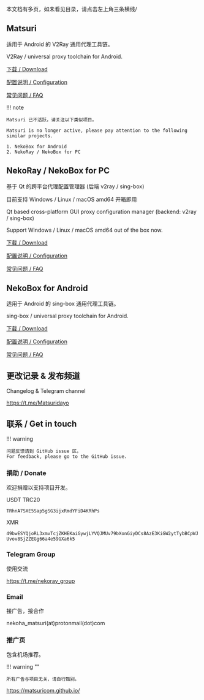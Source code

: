 本文档有多页，如未看见目录，请点击左上角三条横线/

## Matsuri

适用于 Android 的 V2Ray 通用代理工具链。

V2Ray / universal proxy toolchain for Android.

[下载 / Download](/download/)

[配置说明 / Configuration](/m-configuration/)

[常见问题 / FAQ](/m-faq/)

!!! note

    Matsuri 已不活跃，请关注以下类似项目。    

    Matsuri is no longer active, please pay attention to the following similar projects.    

    1. NekoBox for Android
    2. NekoRay / NekoBox for PC

## NekoRay / NekoBox for PC

基于 Qt 的跨平台代理配置管理器 (后端 v2ray / sing-box)

目前支持 Windows / Linux / macOS amd64 开箱即用

Qt based cross-platform GUI proxy configuration manager (backend: v2ray / sing-box)

Support Windows / Linux / macOS amd64 out of the box now.

[下载 / Download](/download/)

[配置说明 / Configuration](/n-configuration/)

[常见问题 / FAQ](/n-faq/)

## NekoBox for Android

适用于 Android 的 sing-box 通用代理工具链。

sing-box / universal proxy toolchain for Android.

[下载 / Download](/download/)

[配置说明 / Configuration](/nb4a-configuration/)

[常见问题 / FAQ](/nb4a-faq/)

## 更改记录 & 发布频道

Changelog & Telegram channel

https://t.me/Matsuridayo

## 联系 / Get in touch

!!! warning

    问题反馈请到 GitHub issue 区。
    For feedback, please go to the GitHub issue.

### 捐助 / Donate

欢迎捐赠以支持项目开发。

USDT TRC20

`TRhnA7SXE5Sap5gSG3ijxRmdYFiD4KRhPs`

XMR

`49bwESYQjoRL3xmvTcjZKHEKaiGywjLYVQJMUv79bXonGiyDCs8AzE3KiGW2ytTybBCpWJUvov8SjZZEGg66a4e59GXa6k5`

### Telegram Group

使用交流

https://t.me/nekoray_group

### Email

接广告，接合作

nekoha_matsuri(at)protonmail(dot)com

### 推广页

包含机场推荐。

!!! warning ""

    所有广告与项目无关，请自行甄别。

https://matsuricom.github.io/
